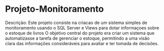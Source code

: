 # Projeto-Monitoramento
Descrição:
Este projeto consiste na criacao de um sistema simples de monitoramento usando o SQL Server e Views para dotar informaçoes sobre o estoque de livros 
O objetivo central do projeto era criar um sistema que automatizasse a tarefa de gerenciar o estoque, permitindo a uma visão clara das informações consideráveis para avaliar e ter tomada de decisões.

